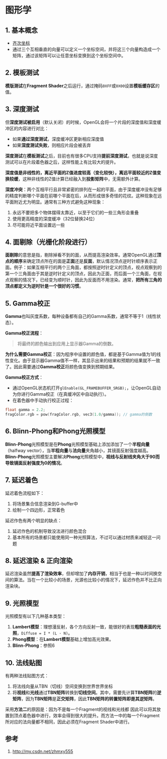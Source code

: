 # 图形学

## 1. 基本概念
 - [齐次坐标](homogeneous_coordinate.md)
 - 通过三个互相垂直的向量可以定义一个坐标空间，并将这三个向量构造成一个矩阵，通过该矩阵可以让任意坐标变换到这个坐标空间中。

## 2. 模板测试
**模版测试**在**Fragment Shader**之后运行，通过掩码`0XFF`或`0X00`设置**模板缓存区**的值。

## 3. 深度测试
但**深度测试被启用**（默认关闭）的时候，OpenGL会将一个片段的深度值和深度缓冲区的内容进行对比：
* 如果**通过深度测试**，深度缓冲区更新相应深度值
* 如果**深度测试失败**，则相应片段会被丢弃

**深度测试**在**模板测试**之后，目前也有很多CPU支持**提前深度测试**，也就是说深度测试可以在片段着色器之后，这样性能上有比较大的提升。

**深度值是非线性的，离近平面的Z值进度较高（变化较快），离远平面较近的Z值变换较缓**，这种非线性的Z值计算已经融入到**投影矩阵**中，无需额外计算。

**深度冲突**：两个互相平行且非常紧密的排列在一起的平面，由于深度缓冲没有足够的精度判断哪个平面在前哪个平面在后，从而形成很多奇怪的花纹。这种现象在远平面附近尤为明显。通常有三种方式避免这种现象：
1. 永远不要把多个物体摆得太靠近，以至于它们的一些三角形会重叠
2. 使用更高精度的深度缓冲（32位替换24位）
3. 尽可能将近平面设置远一些

## 4. 面剔除（光栅化阶段进行）
**面剔除**的意思是指，剔除掉看不到的面，从而提高渲染效率。通常OpenGL通过**顶点的顺序**来确定顶点所在的面是**正面**还是**反面**，默认情况顶点逆时针顺序表示正面。例子：如果互相平行的两个三角面，都按照逆时针定义的顶点，视点观察到的第一个三角面由于其是逆时针定义的顶点，因此为正面，而后面一个三角面，在视点观察的情况下，已经变为顺时针，因此为反面而不用渲染。通常，**把所有三角的顶点都定义为逆时针是一个很好的习惯**。

## 5. Gamma校正
**Gamma**也叫灰度系数，每种设备都有自己的Gamma系数，通常不等于1（线性状态）。

**Gamma校正流程**：
> 将最终的颜色输出到应用上显示器Gamma的倒数。

**为什么需要Gamma校正**：因为程序中设置的颜色值，都是基于Gamma值为1的线性变化。由于显示器Gamma值不一样，其显示出来的结果和预期的结果就不一致了。因此需要通过**Gamma校正**将颜色值变换到预期结果。

**Gamma校正方式**：
* 通过OpenGL状态机打开`glEnable(GL_FRAMEBUFFER_SRGB);`，让OpenGL自动为你进行Gamma校正（在真缓冲区中自动执行）。
* 在着色器中手动执行校正过程：
```C
float gamma = 2.2;
fragColor.rgb = pow(fragColor.rgb, vec3(1.0/gamma)); // gamma的倒数
```

## 6. Blinn-Phong和Phong光照模型
**Blinn-Phong**光照模型是在**Phong**光照模型基础上添加添加了一个**半程向量**（halfway vector），当**半程向量**与**法向量**夹角越小，其镜面反射强度越高。**Blinn-Phong**光照模型主要解决**Phong**光照模型中，**视线与反射线夹角大于90而导致镜面反射强度为0的情况**。

## 7. 延迟着色
延迟着色流程如下：
1. 将场景集合信息渲染到G-buffer中
2. 绘制一个四边形，正常着色

延迟作色有两个明显的缺点：
1. 延迟作色的机制导致没法进行颜色混合
2. 基本所有的场景都只能使用同一种光照算法，不过可以通过材质来减轻这一问题

## 8. 延迟渲染 & 正向渲染
延迟渲染虽然**提高了渲染效率**，但却增加了**内存开销**，相当于也是一种以时间换空间的算法。当在一个比较小的场景，光源也比较小的情况下，延迟作色并不比正向渲染块。

## 9. 光照模型
光照模型有以下几种基本类型：
1. **Lambert模型**：理想漫反射，各个方向反射一致，能很好的表现**粗糙表面的光照**，`Diffuse = I * (L · N)`。
2. **Phong模型**：在**Lambert模型**基础上增加高光效果。
3. **Blinn-Phong**：参照6

## 10. 法线贴图
有两种法线贴图方式：
1. 将法线向量从TBN（切线）空间变换到世界世界坐标
2. 将**视线**和**光线**通过**TBN矩阵**转换到**切线空间**。其中，需要先计算**TBN矩阵**的**逆矩阵**，因为**TBN矩阵**是**正交矩阵**，因此**TBN矩阵的转置矩阵即是其逆矩阵**。

采用**方法二**的原因是：因为不是每一个Fragment的视线和光线都 因此可以将其放置到顶点着色器中进行，效率会得到很大的提升。而方法一中的每一个Fragment所对应的法向量都不相同，因此必须在Fragment Shader中进行。

## 参考
1. http://my.csdn.net/zhmxy555
